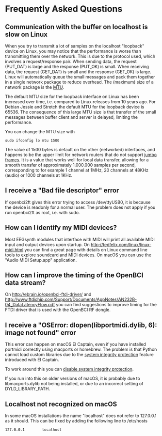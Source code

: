# Frequently Asked Questions

## Communication with the buffer on localhost is slow on Linux

When you try to transmit a lot of samples on the localhost "loopback" device on Linux, you may notice that the performance is worse than transmitting them over the network. This is due to the protocol used, which involves a request/response pair. When sending data, the request (PUT_DAT) is large and the response (PUT_OK) is small. When receiving data, the request (GET_DAT) is small and the response (GET_OK) is large. Linux will automatically queue the small messages and pack them together in a single network package to reduce overhead. The (maximum) size of a network package is the [MTU](https://en.wikipedia.org/wiki/Maximum_transmission_unit).

The default MTU size for the loopback interface on Linux has been increased over time, i.e. compared to Linux releases from 10 years ago. For Debian Jessie and Stretch the default MTU for the loopback device is 65536. The consequence of this large MTU size is that transfer of the small messages between buffer client and server is delayed, limiting the performance.

You can change the MTU size with

```
sudo ifconfig lo mtu 1500
```

The value of 1500 bytes is default on the other (networked) interfaces, and happens to be the upper limit for network routers that do not support [jumbo frames](https://en.wikipedia.org/wiki/Jumbo_frame). It is a value that works well for local data transfer, allowing for a smooth transfer of approximately 1.000.000 samples per second, corresponding to for example 1 channel at 1MHz, 20 channels at 48KHz (audio) or 1000 channels at 1KHz.

## I receive a "Bad file descriptor" error

If openbci2ft gives this error trying to access /dev/ttyUSB0, it is because the device is readonly for a normal user. The problem does not apply if you run openbci2ft as root, i.e. with sudo.

## How can I identify my MIDI devices?

Most EEGsynth modules that interface with MIDI will print all available MIDI input and output devices upon startup. On http://tedfelix.com/linux/linux-midi.html you can find a great page with details on Linux command line tools to explore soundcard and MIDI devices. On macOS you can use the "Audio MIDI Setup.app" application.

## How can I improve the timing of the OpenBCI data stream?

On http://ebrain.io/openbci-ftdi-driver/ and http://www.ftdichip.com/Support/Documents/AppNotes/AN232B-04_DataLatencyFlow.pdf
you can find suggestions to improve timing for the FTDI driver that is used with the OpenBCI RF dongle.

## I receive a "OSError: dlopen(libportmidi.dylib, 6): image not found" error

This error can happen on macOS El Captain, even if you have installed portmidi correctly using macports or homebrew. The problem is that Python cannot load custom libraries due to the [system integrity protection](https://en.wikipedia.org/wiki/System_Integrity_Protection) feature introduced with El Captain.

To work around this you can [disable system integrity protection](http://www.howtogeek.com/230424/how-to-disable-system-integrity-protection-on-a-mac-and-why-you-shouldnt/).

If you run into this on older versions of macOS, it is probably due to libmacports.dylib not being installed, or due to an incorrect setting of DYLD_LIBRARY_PATH.

## Localhost not recognized on macOS

In some macOS installations the name "localhost" does not refer to 127.0.0.1 as it should. This can be fixed by adding the following line to /etc/hosts

```
127.0.0.1        localhost
```
